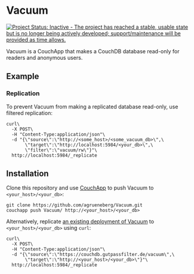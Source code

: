 Vacuum
======

[![Project Status: Inactive - The project has reached a stable, usable state but is no longer being actively developed; support/maintenance will be provided as time allows.](http://www.repostatus.org/badges/0.1.0/inactive.svg)](http://www.repostatus.org/#inactive)

Vacuum is a CouchApp that makes a CouchDB database read-only for readers and anonymous users.


Example
-------

### Replication

To prevent Vacuum from making a replicated database read-only, use filtered replication:

    curl\
      -X POST\
      -H "Content-Type:application/json"\
      -d "{\"source\":\"http://<some_host>/<some_vacuum_db>\",\
           \"target\":\"http://localhost:5984/<your_db>\",\
           \"filter\":\"vacuum/rw\"}"\
      http://localhost:5984/_replicate


Installation
------------

Clone this repository and use [CouchApp](http://couchapp.org) to push Vacuum to `<your_host>/<your_db>`:

    git clone https://github.com/agrueneberg/Vacuum.git
    couchapp push Vacuum/ http://<your_host>/<your_db>

Alternatively, replicate [an existing deployment of Vacuum](https://couchdb.gutpassfilter.de/vacuum/) to `<your_host>/<your_db>` using `curl`:

    curl\
      -X POST\
      -H "Content-Type:application/json"\
      -d "{\"source\":\"https://couchdb.gutpassfilter.de/vacuum\",\
           \"target\":\"http://<your_host>/<your_db>\"}"\
      http://localhost:5984/_replicate

